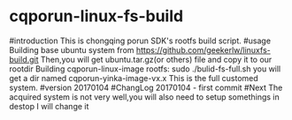 # cqporun-linux-fs-build
#introduction
	This is chongqing porun SDK's rootfs build script.
#usage
	Building base ubuntu system  from https://github.com/geekerlw/linuxfs-build.git
	Then,you will get ubuntu.tar.gz(or others) file and copy it to our rootdir
	Building cqporun-linux-image rootfs:
	sudo ./bulid-fs-full.sh
	you will get a dir named cqporun-yinka-image-vx.x
	This is the full customed system.
#version
    20170104
#ChangLog
    20170104 - first commit
#Next
    The acquired system is not very well,you will also need to setup somethings in destop
    I will change it
    
    
